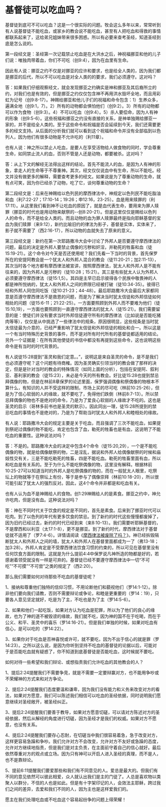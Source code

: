 # 基督徒可以吃血吗？



<p>基督徒到底可不可以吃血？这是一个很实际的问题。牧会这么多年以来，常常听到有人说基督徒不能吃血，或家乡的教会说不能吃血，甚至有人把吃血和得救的事情都联系起来了，这给弟兄姐妹带来很多困惑。所以有必要来查考圣经，知道圣经到底是怎么说的。</p>

<p>第一段经文是：圣经第一次记载禁止吃血是在大洪水之后，神祝福挪亚和他的儿子们说：唯独肉带着血，你们不可吃（创9:4），因为在血里有生命。</p>

<p>因此有人说：挪亚之约不仅是对挪亚的应许和要求，也是给全人类的，因为我们都是挪亚的后代，所以不可以吃血是对全人类的的要求，我们必须遵守。这对吗？</p>

<p>答：如果我们仔细观察经文，就会发现挪亚之约确实是神和挪亚及其后裔所立的约，对我们也是有效的，但是挪亚之约仅仅包含神不再用洪水毁坏全地，而且用彩虹为记号（创9:8-17）。神赐给挪亚和他儿子们的祝福和命令包含：1）生养众多，遍满全地（创9:1，7）。2）所有的动物都会惧怕他们（创9:2）。3）所有的动物都可以作为食物（创9:3）。4）不可以吃血（创9:4）。5）杀人要偿命，因为人有神的形象（创9:5-6）。这些祝福和挪亚之约没有直接的关系，是神单独赐给挪亚一家的，并不是给全人类的。至于这些命令和祝福是否会延续到今天，我们还需要更多的经文支持。从后面的分析我们就可以看到这个祝福和命令并没有全部临到以色列人，因为他们有很多动物是不允许吃的（利11章）。</p>

<p>也有人说：神之所以禁止人吃血，是要人在享受活物给人做食物的同时，学会尊重生命，如同禁止流人的血，否则不管是人还是动物，都要被杀。这对吗？</p>

<p>答：从上下文的解经无法得出这样的结论。首先不能流人的血，是因为人有神的形象，拿走人的生命等于不尊重神。其次，经文仅仅说血中有生命，所以不能吃。经文并没有做更多的解释，需要查考更多的经文。如果说是为了尊重动物的生命，就有点可笑，因为你已经杀了动物，吃了它，谈何尊重动物的生命？</p>

<p>第二段经文是：后来在神赐给以色列民的摩西律法中，神规定以色列民不能吃脂油和血（利7:22-27；17:10-14；19:26；申12:16，23-25）。血是用来赎罪的（利17:11）。从这里我们看到神不让吃血的原因了，就是血代表生命，要用来为罪人赎罪（挪亚的时代也是用动物来献祭的--创8:20-21）。但是这里仅仅是赐给以色列人的命令，而不是给全人类的。而且动物的血为罪人赎罪最终是指向耶稣基督的宝血为我们赎罪（来9:12），新约比喻旧约的律法为影子，基督是实体，实体来了，影子就不需要了（西2:16-17），所以动物的血就失去了原来的意义。</p>

<p>第三段经文是：新约在第一次耶路撒冷大会中讨论了外邦人是否要遵守摩西律法的问题，最后的决定是外邦人要禁止偶像的污秽和奸淫，并勒死的牲畜和血（徒15:19-21）。这个命令对今天是否还使用呢？我们先看一下当时的背景，首先保罗所在的安提阿教会是一个犹太人和外邦人混合的教会（徒11:20-21；加2:11-13），其次当时各个地方都有摩西律法被宣讲，按照摩西律法，犹太人和外邦人是不能有往来的，因为外邦人是污秽的（徒10:28；15:21）。其三是有些犹太人认为外邦人必须要遵守摩西律法（徒15:1,5）。其四是主早已启示彼得各个民族中敬畏神的人都是神所悦纳的，犹太人和外邦人之间的界限已经被打破（徒10:34-35）。彼得已经和外邦人同住同吃饭（徒10:21-23；44-48）。最后耶路撒冷大会最后大家都同意是否遵守摩西律法不是救恩的问题，而是为了解决当时犹太信徒和外邦信徒如何相处的问题（徒15:6-11；21:22-25）。一方面要照顾到外邦人而不要难为他们（徒15:10,19），一方面也要照顾到一直遵守摩西律法的犹太人（徒15:21）。我们需要留意的是：使徒们并没有要求当时外邦信徒遵守所有的摩西律法（比如说是否能吃猪肉等等），仅仅是从中挑选了一些律法中的规条，原因很明显，这些规条是当时犹太信徒最为介意的，已经严重影响了犹太信徒和外邦信徒的相处和合一。所以这是一个有当时特殊历史背景的事件，而不是对所有时代所有的基督徒都适用的结论。另外一个证据是：在所有其他使徒的书信中都没有再提到这些命令，这也说明这些命令是有当时的时代背景的。</p>

<p>有人说徒15:28提到“圣灵和我们定意。。”，说明这是来自圣灵的命令，是不是我们也必须遵守呢？这个问题有待商榷。因为圣灵确实引领当时的教会做了那样的决定，但是是针对当时的教会的特殊情况（如同上面的分析），包括在安提阿、叙利亚、基利家的教会（徒15:23），未必是今天的所有教会。好比徒15:28也提到禁忌拜偶像的物，但是在林前8章保罗的论述里面，保罗强调偶像和祭偶像的物根本不算什么，有知识的人并不受这样的限制，市场上买的尽可吃（林前10:25-26），但是为了信心软弱的人的缘故，就不要吃了，免得他们跌倒（林前8:7-13）。所以禁忌拜偶像的物也不是绝对的命令，乃是为了爱良心软弱的人缘故才不吃的。这也是圣灵的启示（哥林多前书也是圣灵的默示）。因此同出一理，徒15:28所提到的禁忌吃血的事情也不是绝对的，乃是为了帮助当时犹太人和外邦人和睦相处的缘故。</p>

<p>有人说：耶路撒冷大会的规定主要是关于吃血，而且强调了三次不能吃血，如果提到祭祀过偶像的物不能吃，肯定也包含了血，勒死的牲畜也是有血，这说明了不能吃血的重要性。这种说法对吗？</p>

<p>答：不是的。耶路撒冷大会的决定中包含4个命令（徒15:20,29），一个是不能吃偶像的物，就是给偶像献祭的物，二是淫乱，据说和外邦人给偶像献祭的时候和庙妓性交有关，三是不能吃勒死的牲畜，四是不能吃血。勒死的牲畜里面有血，所以和吃血是有关系的。至于为什么不能吃祭偶像的物，这里没有解释。根据林前10:25-27可以知道当时的外邦人是吃祭偶像的物的，而在一般犹太人眼里，吃祭坛上的物就等于在祭坛上有份，等于是参与了偶像崇拜（林前10:18-20），所以很可能引起了犹太人的强烈反对。因此，这4个命令并非都是和吃血有关。</p>

<p>也有人认为血不是神赐给人的食物。创1:29神赐给人的是素食。挪亚之约中，神允许吃肉，但是没有血。这种说法对吗？</p>

<p>答：神在不同时代关于饮食的规定是不同的，首先是素食。后来到了挪亚时代可以吃肉。到了以色列的年代有更多饮食的禁忌。到了新约的时代这些慢慢都废掉了，因为旧约已经过去，新约的时代已经到来（来8:10-13）。我们需要听耶稣基督的，不是摩西和以利亚（太17:1-8），更不是挪亚。到了新约时代，摩西律法对于基督徒就不适用了（罗7:4-6）。详情请阅读《<a href="/node/12686">摩西律法被废除了吗？</a>》。神已经拆毁隔断犹太人和外邦人之间的墙，犹太人和外邦人在基督里面都成为一了（弗13-18；加3:28）。外邦人肯定是不受摩西律法饮食习惯的约束的，所以可见在基督里没有任何饮食方面的限制。这就是为什么提前4:4中保罗说凡神所造的物都是好的，若感谢着领受就没有一样是可弃的。基督徒已经不要遵守摩西律法中一切“不可吃”“不可摸”“不可尝”之类的规定了（西2:20）。</p>

<p>那么我们需要如何对待那些不吃血的基督徒呢？</p>

<p>1、接纳和尊重他们独特的信仰习惯，不用论断他们和藐视他们（罗14:1-12）。除非他们要向我们请教，否则不需要辩论或争论，和睦是更重要的（罗14：19），只要各人意见坚定就好，吃是为了主，不吃也是为了主（罗14:5-6）。</p>

<p>2、如果和他们一起吃饭，如果对方认为吃血是犯罪，所以为了他们的良心的缘故，也为了神的道不被毁谤的缘故，我们就不吃，因为神的国不在于吃喝，而在于公义、和平、圣灵中的喜乐（罗14:16-21）。但是我们单独的时候，如果对吃血有信心，是可以吃的（罗14:22）。</p>

<p>3、如果你对于吃血是否神喜悦或许可，就不要吃，因为不出于信心的就是罪（罗14:23）。之所以这么说，是因为你听到坚持不吃血的基督徒的论据以后，可能对于是否能吃血就有疑惑了，你不知道到底基督徒是否能吃血，这时候就不要吃。</p>

<p>如何对待一些希望和我们辩论、或想指责我们允许吃血的其他教会的人？</p>

<p>1、提后2:24提醒我们不需要争竞，就是不需要一定要辩赢对方，也不能用争吵或不荣耀神的方式来和对方争论。</p>

<p>2、提后2:24提醒我们态度要温和谦卑，因为我们没有能力和义务来改变对方的看法，如果对方愿意，我们可以陈述我们相信可以吃血的圣经依据，同时说明我们愿意继续对圣经敞开，被圣经纠正。</p>

<p>3、提后2:24提醒我们要善于教导，如果对方愿意切磋，可以请对方陈述对方的圣经依据，然后从解经的角度进行切磋，因为圣经才是我们的权威。如果对方不愿意，也没有关系。</p>

<p>4、提后2:24提醒我们要存心忍耐，在切磋当中我们很容易着急，急于改变对方，这样更容易急躁和争吵。我们允许对方不会改变，允许对方不友好或急躁的态度，允许对方继续地指责，但是我们是对主负责，在主面前守着自己的信心就好。最后依然尊重对方的观点或立场。因为只有神可以开启人进入圣经的真理，而不是人，也不是靠辩论。</p>

<p>5、提前6:11提醒我们要爱那些和我们有不同意见的人。爱总是最大的。但我们有不同的意见依然可以彼此相爱，众人就认出我们是主的门徒了。人总是喜欢物以类聚人以群分，不信的人也是如此。但是有十字架印记的人，会效法主耶稣，跨过我们之间的差异，去爱和我们不同的人，因为主也是这样爱我们的。</p>

<p>愿主在我们处理吃血或不吃血这个容易起纷争的问题上得荣耀！</p>